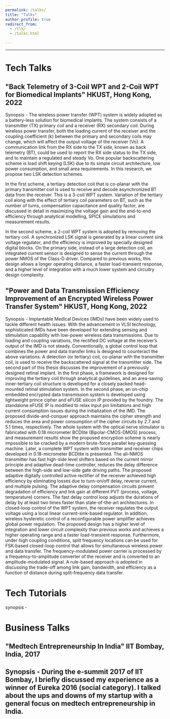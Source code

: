 ```yaml
---
permalink: /talks/
title: "Talks"
author_profile: true
redirect_from: 
  - /tlk/
  - /talks.html

---
```


---
# Tech Talks
## "Back Telemetry of 3-Coil WPT and 2-Coil WPT for Biomedical Implants" HKUST, Hong Kong, 2022

Synopsis -  The wireless power transfer (WPT) system is widely adopted as a battery-less solution for biomedical implants. The system consists of a transmitter (TX) primary coil and a receiver (RX) secondary coil. During wireless power transfer, both the loading current of the receiver and the coupling coefficient (k) between the primary and secondary coils may change, which will affect the output voltage of the receiver (Vo). A communication link from the RX side to the TX side, known as back telemetry (BT), could be used to report the RX side status to the TX side, and to maintain a regulated and steady Vo. One popular backscattering scheme is load shift keying (LSK) due to its simple circuit architecture, low power consumption, and small area requirements. In this research, we propose two LSK detection schemes.

In the first scheme, a tertiary detection coil that is co-planar with the primary transmitter coil is used to receive and decode asynchronized BT data from the receiver. This is a 3-coil WPT system. Variation of the tertiary coil along with the effect of tertiary coil parameters on BT, such as the number of turns, compensation capacitance and quality factor, are discussed in detail in maximizing the voltage gain and the end-to-end efficiency through analytical modelling, SPICE simulations and measurement results.

In the second scheme, a 2-coil WPT system is adopted by removing the tertiary coil. A synchronized LSK signal is generated by a linear current sink voltage regulator, and the efficiency is improved by specially designed digital blocks. On the primary side, instead of a large detection coil, an integrated current sensor is designed to sense the current through the power NMOS of the Class-D driver. Compared to previous works, this design allows a longer operating distance, a faster load-transient response, and a higher level of integration with a much lower system and circuitry design complexity.

## "Power and Data Transmission Efficiency Improvement of an Encrypted Wireless Power Transfer System" HKUST, Hong Kong, 2022

Synopsis - Implantable Medical Devices (IMDs) have been widely used to tackle different health issues. With the advancement in VLSI technology, sophisticated IMDs have been developed for extending sensing and stimulation capability with low-power wireless data transmissions. Due to loading and coupling variations, the rectified DC voltage at the receiver’s output of the IMD is not steady. Conventionally, a global control loop that combines the power and data transfer links is designed to counteract the above variations. A detection (or tertiary) coil, co-planar with the transmitter coil, is used to receive the backscattered signal at the transmitter side. The second part of this thesis discusses the improvement of a previously designed retinal implant. In the first phase, a framework is designed for improving the tertiary coil through analytical guidelines, and an area-saving inner-tertiary coil structure is developed for a closely packed head-mounted retinal stimulation system. In the second phase, an on-chip embedded encrypted data transmission system is developed using lightweight prince cipher and eFUSE silicon IP provided by the foundry. The standalone eFUSE IP is modified to relax input pin limitations and high current consumption issues during the initialization of the IMD. The proposed divide-and-conquer approach maintains the cipher strength and reduces the area and power consumption of the cipher circuits by 2.7 and 5.1 times, respectively. The whole system with the optical nerve stimulator is fabricated with 0.18 micrometer BCDlite (Bipolar-CMOS-DMOS) process, and measurement results show the proposed encryption scheme is nearly impossible to be cracked by a modern brute-force parallel key-guessing machine. Later, a complete WPT system with transmitter and receiver chips developed in 0.18-micrometer BCDlite is presented. The all-NMOS transmitter has fast high-side level shifters based on the current mirror principle and adaptive dead-time controller, reduces the delay difference between the high-side and low-side gate driving paths. The proposed adaptive digitally controlled active rectifier of the receiver achieved high efficiency by eliminating losses due to turn-on/off delay, reverse current, and multiple pulsing. The adaptive delay compensation circuits prevent degradation of efficiency and link gain at different PVT (process, voltage, temperature) corners. The fast delay control loop adjusts the durations of delay by at least two times faster than state-of-the-art architectures. In closed-loop control of the WPT system, the receiver regulates the output voltage using a local linear current-sink-based regulator. In addition, wireless hysteretic control of a reconfigurable power amplifier achieves global power regulation. The proposed design has a higher level of integration and lower circuit complexity than previous works and achieves a higher operating range and a faster load-transient response. Furthermore, under high coupling conditions, split frequency locations can be used for FSK-based closed-loop control that allows for simultaneous wireless power and data transfer. The frequency-modulated power carrier is processed by a frequency-to-amplitude converter of the receiver and is converted to an amplitude-modulated signal. A rule-based approach is adopted in discussing the trade-off among link gain, bandwidth, and efficiency as a function of distance during split-frequency data transfer.

# Tech Tutorials 

synopsis - 

# Business Talks 

## "Medtech Entrepreneurship In India" IIT Bombay, India, 2017

Synopsis - During the e-summit 2017 of IIT Bombay, I briefly discussed my experience as a winner of Eureka 2016 (social category). I talked about the ups and downs of my startup with a general focus on medtech entrepreneurship in India.
---



